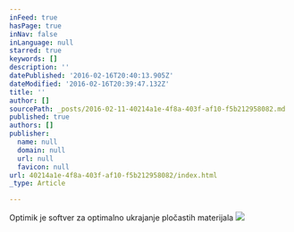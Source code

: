 ```yaml
---
inFeed: true
hasPage: true
inNav: false
inLanguage: null
starred: true
keywords: []
description: ''
datePublished: '2016-02-16T20:40:13.905Z'
dateModified: '2016-02-16T20:39:47.132Z'
title: ''
author: []
sourcePath: _posts/2016-02-11-40214a1e-4f8a-403f-af10-f5b212958082.md
published: true
authors: []
publisher:
  name: null
  domain: null
  url: null
  favicon: null
url: 40214a1e-4f8a-403f-af10-f5b212958082/index.html
_type: Article

---
```

Optimik je softver za optimalno ukrajanje pločastih materijala
![](https://the-grid-user-content.s3-us-west-2.amazonaws.com/70fecb55-5b18-4c11-9abb-143564d86b40.png)